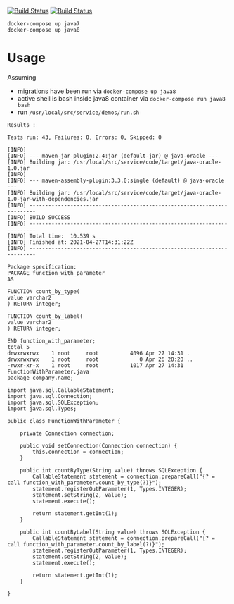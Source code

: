 [![Build Status](https://github.com/ericminio/java-oracle/actions/workflows/java7.yml/badge.svg)](https://github.com/ericminio/java-oracle/actions)
[![Build Status](https://github.com/ericminio/java-oracle/actions/workflows/java8.yml/badge.svg)](https://github.com/ericminio/java-oracle/actions)

```
docker-compose up java7 
docker-compose up java8 
```

# Usage

Assuming
- [migrations](service/migrations) have been run via `docker-compose up java8`
- active shell is bash inside java8 container via `docker-compose run java8 bash` 
- run `/usr/local/src/service/demos/run.sh`

```
Results :

Tests run: 43, Failures: 0, Errors: 0, Skipped: 0

[INFO]
[INFO] --- maven-jar-plugin:2.4:jar (default-jar) @ java-oracle ---
[INFO] Building jar: /usr/local/src/service/code/target/java-oracle-1.0.jar
[INFO]
[INFO] --- maven-assembly-plugin:3.3.0:single (default) @ java-oracle ---
[INFO] Building jar: /usr/local/src/service/code/target/java-oracle-1.0-jar-with-dependencies.jar
[INFO] ------------------------------------------------------------------------
[INFO] BUILD SUCCESS
[INFO] ------------------------------------------------------------------------
[INFO] Total time:  10.539 s
[INFO] Finished at: 2021-04-27T14:31:22Z
[INFO] ------------------------------------------------------------------------

Package specification:
PACKAGE function_with_parameter
AS

FUNCTION count_by_type(
value varchar2
) RETURN integer;

FUNCTION count_by_label(
value varchar2
) RETURN integer;

END function_with_parameter;
total 5
drwxrwxrwx    1 root     root          4096 Apr 27 14:31 .
drwxrwxrwx    1 root     root             0 Apr 26 20:20 ..
-rwxr-xr-x    1 root     root          1017 Apr 27 14:31 FunctionWithParameter.java
package company.name;

import java.sql.CallableStatement;
import java.sql.Connection;
import java.sql.SQLException;
import java.sql.Types;

public class FunctionWithParameter {

    private Connection connection;

    public void setConnection(Connection connection) {
        this.connection = connection;
    }

    public int countByType(String value) throws SQLException {
        CallableStatement statement = connection.prepareCall("{? = call function_with_parameter.count_by_type(?)}");
        statement.registerOutParameter(1, Types.INTEGER);
        statement.setString(2, value);
        statement.execute();

        return statement.getInt(1);
    }

    public int countByLabel(String value) throws SQLException {
        CallableStatement statement = connection.prepareCall("{? = call function_with_parameter.count_by_label(?)}");
        statement.registerOutParameter(1, Types.INTEGER);
        statement.setString(2, value);
        statement.execute();

        return statement.getInt(1);
    }

}
```
